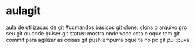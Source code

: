 # aulagit
aula de utilizaçao de git
#comandos básicos
git clone: clona o arquivo pro seu git ou onde quiser
git status: mostra onde voce esta e oque tem 
git commit:para agilizar as coisas
git push:empurra oque ta no pc
git pull:puxa
